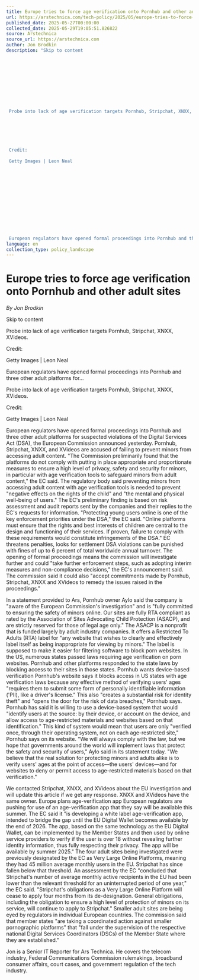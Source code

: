 ```yaml
---
title: Europe tries to force age verification onto Pornhub and other adult sites
url: https://arstechnica.com/tech-policy/2025/05/europe-tries-to-force-age-verification-onto-pornhub-and-other-adult-sites/
published_date: 2025-05-27T00:00:00
collected_date: 2025-05-29T19:05:51.826822
source: Arstechnica
source_url: https://arstechnica.com
author: Jon Brodkin
description: "Skip to content
 
 
 
 
 
 
 
 
 
 
 Probe into lack of age verification targets Pornhub, Stripchat, XNXX, XVideos.
 
 
 
 
 
 
 Credit:
 
 Getty Images | Leon Neal
 
 
 
 
 
 
 
 
 
 
 
 
 
 European regulators have opened formal proceedings into Pornhub and three other adult platforms for..."
language: en
collection_type: policy_landscape
---
```


# Europe tries to force age verification onto Pornhub and other adult sites

*By Jon Brodkin*

Skip to content
 
 
 
 
 
 
 
 
 
 
 Probe into lack of age verification targets Pornhub, Stripchat, XNXX, XVideos.
 
 
 
 
 
 
 Credit:
 
 Getty Images | Leon Neal
 
 
 
 
 
 
 
 
 
 
 
 
 
 European regulators have opened formal proceedings into Pornhub and three other adult platforms for...

Probe into lack of age verification targets Pornhub, Stripchat, XNXX, XVideos.

Credit:
 
 Getty Images | Leon Neal

European regulators have opened formal proceedings into Pornhub and three other adult platforms for suspected violations of the Digital Services Act (DSA), the European Commission announced yesterday. Pornhub, Stripchat, XNXX, and XVideos are accused of failing to prevent minors from accessing adult content. 
 "The Commission preliminarily found that the platforms do not comply with putting in place appropriate and proportionate measures to ensure a high level of privacy, safety and security for minors, in particular with age verification tools to safeguard minors from adult content," the EC said. 
 The regulatory body said preventing minors from accessing adult content with age verification tools is needed to prevent "negative effects on the rights of the child" and "the mental and physical well-being of users." 
 The EC's preliminary finding is based on risk assessment and audit reports sent by the companies and their replies to the EC's requests for information. 
 "Protecting young users online is one of the key enforcement priorities under the DSA," the EC said. "Online platforms must ensure that the rights and best interests of children are central to the design and functioning of their services. If proven, failure to comply with these requirements would constitute infringements of the DSA." 
 EC threatens penalties, looks for settlement 
 DSA violations can be punished with fines of up to 6 percent of total worldwide annual turnover. The opening of formal proceedings means the commission will investigate further and could "take further enforcement steps, such as adopting interim measures and non-compliance decisions," the EC's announcement said. The commission said it could also "accept commitments made by Pornhub, Stripchat, XNXX and XVideos to remedy the issues raised in the proceedings."

In a statement provided to Ars, Pornhub owner Aylo said the company is "aware of the European Commission's investigation" and is "fully committed to ensuring the safety of minors online. Our sites are fully RTA compliant as rated by the Association of Sites Advocating Child Protection (ASACP), and are strictly reserved for those of legal age only." 
 The ASACP is a nonprofit that is funded largely by adult industry companies. It offers a Restricted To Adults (RTA) label for "any website that wishes to clearly and effectively label itself as being inappropriate for viewing by minors." The label is supposed to make it easier for filtering software to block porn websites. 
 In the US, numerous states passed laws requiring age verification on porn websites. Pornhub and other platforms responded to the state laws by blocking access to their sites in those states. 
 Pornhub wants device-based verification 
 Pornhub's website says it blocks access in US states with age verification laws because any effective method of verifying users' ages "requires them to submit some form of personally identifiable information ('PII), like a driver's license." This also "creates a substantial risk for identity theft" and "opens the door for the risk of data breaches," Pornhub says. 
 Pornhub has said it is willing to use a device-based system that would "identify users at the source: by their device, or account on the device, and allow access to age-restricted materials and websites based on that identification." This kind of system would mean that users are only "verified once, through their operating system, not on each age-restricted site," Pornhub says on its website. 
 "We will always comply with the law, but we hope that governments around the world will implement laws that protect the safety and security of users," Aylo said in its statement today. "We believe that the real solution for protecting minors and adults alike is to verify users' ages at the point of access—the users' devices—and for websites to deny or permit access to age-restricted materials based on that verification."

We contacted Stripchat, XNXX, and XVideos about the EU investigation and will update this article if we get any response. XNXX and XVideos have the same owner. 
 Europe plans age-verification app 
 European regulators are pushing for use of an age-verification app that they say will be available this summer. The EC said it "is developing a white label age-verification app, intended to bridge the gap until the EU Digital Wallet becomes available by the end of 2026. The app, based on the same technology as the EU Digital Wallet, can be implemented by the Member States and then used by online service providers to verify if the user is over 18 without revealing further identity information, thus fully respecting their privacy. The app will be available by summer 2025." 
 The four adult sites being investigated were previously designated by the EC as Very Large Online Platforms, meaning they had 45 million average monthly users in the EU. Stripchat has since fallen below that threshold. 
 An assessment by the EC "concluded that Stripchat's number of average monthly active recipients in the EU had been lower than the relevant threshold for an uninterrupted period of one year," the EC said. "Stripchat's obligations as a Very Large Online Platform will cease to apply four months from its de-designation. General obligations, including the obligation to ensure a high level of protection of minors on its service, will continue to apply to Stripchat." 
 Smaller adult sites are being eyed by regulators in individual European countries. The commission said that member states "are taking a coordinated action against smaller pornographic platforms" that "fall under the supervision of the respective national Digital Services Coordinators (DSCs) of the Member State where they are established."

Jon is a Senior IT Reporter for Ars Technica. He covers the telecom industry, Federal Communications Commission rulemakings, broadband consumer affairs, court cases, and government regulation of the tech industry.
